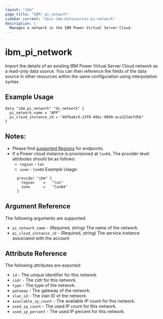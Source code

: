 ```yaml
---
layout: "ibm"
page_title: "IBM: pi_network"
sidebar_current: "docs-ibm-datasources-pi-network"
description: |-
  Manages a network in the IBM Power Virtual Server Cloud.
---
```


# ibm\_pi_network

Import the details of an existing IBM Power Virtual Server Cloud network as a read-only data source. You can then reference the fields of the data source in other resources within the same configuration using interpolation syntax.

## Example Usage

```hcl
data "ibm_pi_network" "ds_network" {
  pi_network_name = "APP"
  pi_cloud_instance_id = "49fba6c9-23f8-40bc-9899-aca322ee7d5b"
}
```
## Notes:
* Please find [supported Regions](https://cloud.ibm.com/apidocs/power-cloud#endpoint) for endpoints.
* If a Power cloud instance is provisioned at `lon04`, The provider level attributes should be as follows:
  * `region` - `lon`
  * `zone` - `lon04`
  Example Usage:
  ```hcl
    provider "ibm" {
      region    =   "lon"
      zone      =   "lon04"
    }
  ```
## Argument Reference

The following arguments are supported:

* `pi_network_name` - (Required, string) The name of the network.
* `pi_cloud_instance_id` - (Required, string) The service instance associated with the account

## Attribute Reference

The following attributes are exported:

* `id` - The unique identifier for this network.
* `cidr` - The cidr for this network.
* `type` - The type of the network.
* `gateway` - The gateway of the network.
* `vlan_id` - The vlan ID of the network.
* `available_ip_count` - The available IP count for this network.
* `used_ip_count` - The used IP count for this network.
* `used_ip_percent` - The used IP percent for this network.
